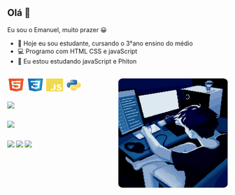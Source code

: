 ## Olá 👋
Eu sou o Emanuel, muito prazer 😀

- 🔭 Hoje eu sou estudante, cursando o 3°ano ensino do médio
- 💻 Programo com HTML CSS e javaScript
- 🌱 Eu estou estudando javaScript e Phiton

<div style="display: inline_block"><br>
  <img align="center" alt="HTML" height="30" width="40" src="https://raw.githubusercontent.com/devicons/devicon/master/icons/html5/html5-original.svg">
  <img align="center" alt="CSS" height="30" width="40" src="https://raw.githubusercontent.com/devicons/devicon/master/icons/css3/css3-original.svg">
  <img align="center" alt="Js" height="30" width="40" src="https://raw.githubusercontent.com/devicons/devicon/master/icons/javascript/javascript-plain.svg">
  <img align="center" alt="Python" height="30" width="40" src="https://raw.githubusercontent.com/devicons/devicon/master/icons/python/python-original.svg">
  <img align="right" alt="Python" height="250" width="250" src="programando.gif"> <!-- imagem tirada do "https://github.com/douglasacioli" -->
</div>

###

<picture>
  <img src="https://github-readme-stats.vercel.app/api?username=emanuelhmarcineksilva&show_icons=true&theme=merko"/>
</picture>

###

<a href="https://github.com/emanuelhmarcineksilva">
  <img height=200 align="center" src="https://github-readme-stats.vercel.app/api/top-langs?username=emanuelhmarcineksilva&theme=merko&layout=compact&langs_count=8"/>
</a>

##

<div> 
  <!-- YouTube <a href="https://www.youtube.com/channel/UC_-uuuZbY0AAt9CViNzvc-Q" target="_blank"><img src="https://img.shields.io/badge/YouTube-FF0000?style=for-the-badge&logo=youtube&logoColor=white" target="_blank"></a> -->
  <a href="https://instagram.com/emanuelhenrique_16" target="_blank"><img src="https://img.shields.io/badge/-Instagram-%23E4405F?style=for-the-badge&logo=instagram&logoColor=white" target="_blank"></a>
  <a href = "emanuel.henriquemarcinek.silva@escola.pr.gov.br"><img src="https://img.shields.io/badge/-Gmail-%23333?style=for-the-badge&logo=gmail&logoColor=white" target="_blank"></a>
  <a href="https://www.linkedin.com/in/emanuel-henrique-marcinek-silva-0a5015308/" target="_blank"><img src="https://img.shields.io/badge/-LinkedIn-%230077B5?style=for-the-badge&logo=linkedin&logoColor=white" target="_blank"></a> 
   <!-- Whats <a href="https://www.linkedin.com/in/emanuel-henrique-marcinek-silva-0a5015308/" target="_blank"><img src="https://img.shields.io/badge/WhatsApp-25D366?style=for-the-badge&logo=whatsapp&logoColor=white" target="_blank"></a> --> 
</div>
